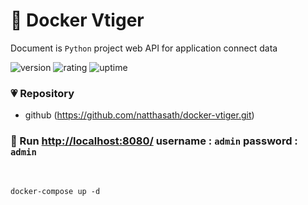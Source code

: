 # 🎉 Docker Vtiger

Document is `Python` project web API for application connect data

![version](https://img.shields.io/badge/version-1.0-blue)
![rating](https://img.shields.io/badge/rating-★★★★★-yellow)
![uptime](https://img.shields.io/badge/uptime-100%25-brightgreen)

### 💗 Repository

- github (https://github.com/natthasath/docker-vtiger.git)

### 🥈 Run [http://localhost:8080/](http://localhost:8080/) username : `admin` password : `admin`
<br>

```shell
docker-compose up -d
```